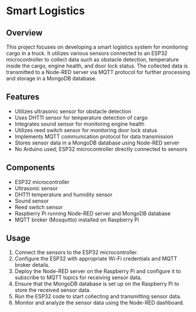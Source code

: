 # Smart Logistics

## Overview
This project focuses on developing a smart logistics system for monitoring cargo in a truck. It utilizes various sensors connected to an ESP32 microcontroller to collect data such as obstacle detection, temperature inside the cargo, engine health, and door lock status. The collected data is transmitted to a Node-RED server via MQTT protocol for further processing and storage in a MongoDB database.

## Features
- Utilizes ultrasonic sensor for obstacle detection
- Uses DHT11 sensor for temperature detection of cargo
- Integrates sound sensor for monitoring engine health
- Utilizes reed switch sensor for monitoring door lock status
- Implements MQTT communication protocol for data transmission
- Stores sensor data in a MongoDB database using Node-RED server
- No Arduino used; ESP32 microcontroller directly connected to sensors

## Components
- ESP32 microcontroller
- Ultrasonic sensor
- DHT11 temperature and humidity sensor
- Sound sensor
- Reed switch sensor
- Raspberry Pi running Node-RED server and MongoDB database
- MQTT broker (Mosquitto) installed on Raspberry Pi

## Usage
1. Connect the sensors to the ESP32 microcontroller.
2. Configure the ESP32 with appropriate Wi-Fi credentials and MQTT broker details.
3. Deploy the Node-RED server on the Raspberry Pi and configure it to subscribe to MQTT topics for receiving sensor data.
4. Ensure that the MongoDB database is set up on the Raspberry Pi to store the received sensor data.
5. Run the ESP32 code to start collecting and transmitting sensor data.
6. Monitor and analyze the sensor data using the Node-RED dashboard.
